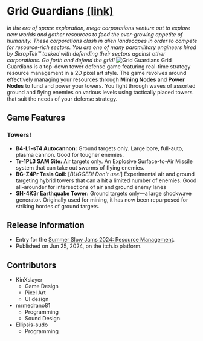 # Grid Guardians [(link)](https://spiralforgestudio.itch.io/grid-guardians)
*In the era of space exploration, mega corporations venture out to explore new worlds and gather resources to feed the ever-growing appetite of humanity. These corporations clash in alien landscapes in order to compete for resource-rich sectors. You are one of many paramilitary engineers hired by SkrapTek™ tasked with defending their sectors against other corporations. Go forth and defend the grid!*
![Grid Guardians](https://github.com/Spiral-Forge-Studio/ResourceJam/GDTD_Icon.png?raw=true)
Grid Guardians is a top-down tower defense game featuring real-time strategy resource management in a 2D pixel art style. The game revolves around effectively managing your resources through **Mining Nodes** and **Power Nodes** to fund and power your towers. You fight through waves of assorted ground and flying enemies on various levels using tactically placed towers that suit the needs of your defense strategy. 

## Game Features
### Towers!
- **B4-L1-sT4 Autocannon:** Ground targets only. Large bore, full-auto, plasma cannon. Good for tougher enemies.
- **Tr-1PL3 SAM Site:** Air targets only. An Explosive Surface-to-Air Missile system that can take out swarms of flying enemies.
- **BG-Z4Pr Tesla Coil:** [*BUGGED! Don't use!*] Experimental air and ground targeting hybrid towers that can a hit a limited number of enemies. Good all-arounder for intersections of air and ground enemy lanes
- **SH-4K3r Earthquake Tower:** Ground targets only—a large shockwave generator. Originally used for mining, it has now been repurposed for striking hordes of ground targets.

## Release Information
- Entry for the [Summer Slow Jams 2024: Resource Management](https://itch.io/jam/ssjresourcemanagement).
- Published on Jun 25, 2024, on the itch.io platform.

## Contributors
- KinXslayer
  - Game Design
  - Pixel Art
  - UI design
- mrmedrano81
  - Programming
  - Sound Design
- Ellipsis-sudo
  - Programming
